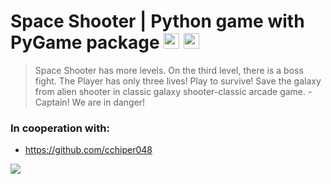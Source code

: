 # Space Shooter | Python game with PyGame package  <img height="25" src="https://upload.wikimedia.org/wikipedia/commons/thumb/c/c3/Python-logo-notext.svg/2048px-Python-logo-notext.svg.png" /> <img height="25" src="https://upload.wikimedia.org/wikipedia/commons/a/a9/Pygame_logo.gif" />

>Space Shooter has more levels. On the third level, there is a boss fight. The Player has only three lives! Play to survive! Save the galaxy from alien shooter in classic galaxy shooter-classic arcade game. - Captain! We are in danger! 

### In cooperation with:
- https://github.com/cchiper048

<a href="https://dzonidevv.itch.io/caszczc"><img src="https://img.itch.zone/aW1nLzk2MTQyNTcucG5n/347x500/mgMKzh.png"/></a>
